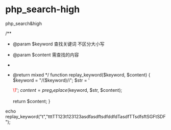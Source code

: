 # php_search-high
php_search&amp;high


/**
 * @param $keyword 查找关键词 不区分大小写
 * @param $content 需查找的内容
 *
 * @return mixed
 */
function replay_keyword($keyword, $content)
{
    $keyword = "/($keyword)/i";
    $str     = '<p style="display: inline;color: red;">\\1</p>';
    $content = preg_replace($keyword, $str, $content);

    return $content;
}

echo replay_keyword("t","tttTT123t123123asdfasdftsdfddfdTasdfTTsdfsftSGFtSDF");

